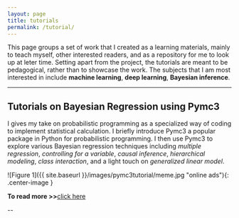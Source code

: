 ```yaml
---
layout: page
title: tutorials
permalink: /tutorial/
---
```

This page groups a set of work that I created as a learning materials, mainly to teach myself, other  interested readers, and as a repository for me to look up at leter time. Setting apart from the project, the tutorials are meant to be pedagogical, rather than to showcase the work. The subjects that I am most interested in include **machine learning**, **deep learning**, **Bayesian inference**.

---

## Tutorials on Bayesian Regression using Pymc3

I gives my take on probabilistic programming as a specialized way of coding to implement statistical calculation. I briefly introduce Pymc3 a popular package in Python for probabilistic programming. I then use Pymc3 to explore various Bayesian regression techniques including *multiple regression*, *controlling for a variable*, *causal inference*, *hierarchical modeling*, *class interaction*, and a light touch on *generalized linear model*.

![Figure 1]({{ site.baseurl }}/images/pymc3tutorial/meme.jpg "online ads"){: .center-image }
<p align="center">
    <font size="4"> </font>
</p>

**To read more >>**[click here](https://vincentk1991.github.io/Bayesian-regression-tutorial/)

--